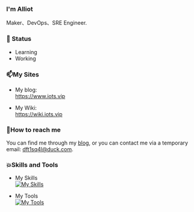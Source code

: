 ### I'm Alliot 

Maker、DevOps、SRE Engineer.  



### 🌱 Status

- Learning  
- Working 


### 📫My Sites

- My blog:  
  https://www.iots.vip   
  
- My Wiki:  
  https://wiki.iots.vip  

### 📝How to reach me

You can find me through my [blog](https://www.iots.vip), or you can contact me via a temporary email: dft1sq4l@duck.com.


### 💥Skills and Tools 
- My Skills  
[![My Skills](https://skillicons.dev/icons?i=linux,bash,docker,kubernetes,ansible,prometheus,grafana,elasticsearch,jenkins,python,django,vue,terraform,aws,nginx&theme=light)](https://github.com/AlliotTech)


- My Tools  
[![My Tools](https://skillicons.dev/icons?i=vscode,obsidian,md,vim,github,git,githubactions,pycharm&theme=light)](https://github.com/AlliotTech)
